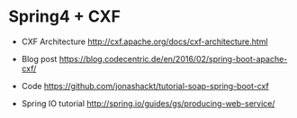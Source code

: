 # Spring4 + CXF
- CXF Architecture
http://cxf.apache.org/docs/cxf-architecture.html

- Blog post
https://blog.codecentric.de/en/2016/02/spring-boot-apache-cxf/

- Code
https://github.com/jonashackt/tutorial-soap-spring-boot-cxf

- Spring IO tutorial
http://spring.io/guides/gs/producing-web-service/
